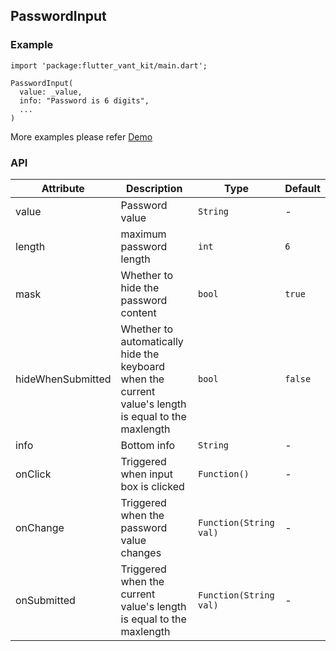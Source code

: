 ## PasswordInput

### Example

```
import 'package:flutter_vant_kit/main.dart';

PasswordInput(
  value: _value,
  info: "Password is 6 digits",
  ...
)
```

More examples please refer [Demo](https://github.com/benjaken/flutter_vant_kit/blob/master/example/lib/routes/demoPasswordInput.dart)

### API

| Attribute | Description | Type | Default |
| ------------ | ------------ | ------------ | ------------ |
| value | Password value | `String` | - |
| length | maximum password length | `int` | `6` |
| mask | Whether to hide the password content | `bool` | `true` |
| hideWhenSubmitted | Whether to automatically hide the keyboard when the current value's length is equal to the maxlength | `bool` | `false` |
| info | Bottom info | `String` | - |
| onClick | Triggered when input box is clicked | `Function()` | - |
| onChange | Triggered when the password value changes | `Function(String val)` | - |
| onSubmitted | Triggered when the current value's length is equal to the maxlength | `Function(String val)` | - |
